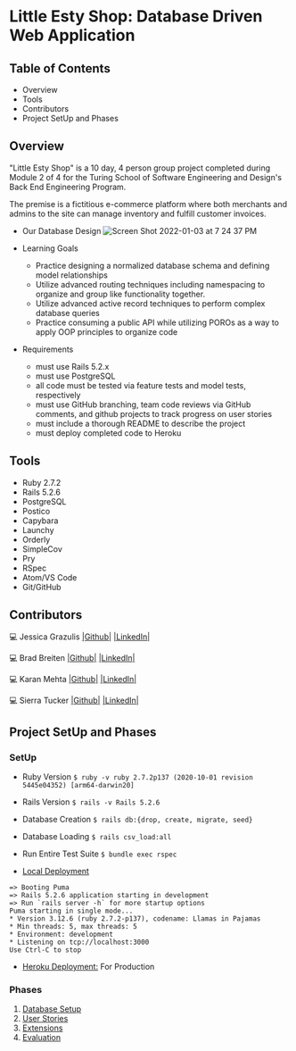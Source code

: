 # Little Esty Shop: Database Driven Web Application

## Table of Contents
- Overview
- Tools
- Contributors
- Project SetUp and Phases

## Overview

"Little Esty Shop" is a 10 day, 4 person group project completed during Module 2 of 4 for the Turing School of Software Engineering and Design's Back End Engineering Program.

The premise is a fictitious e-commerce platform where both merchants and admins to the site can manage inventory and fulfill customer invoices.

- Our Database Design
![Screen Shot 2022-01-03 at 7 24 37 PM](https://user-images.githubusercontent.com/79548116/147997637-ef70102b-8b85-4349-9cc7-ecac543a50e1.png)

- Learning Goals
  - Practice designing a normalized database schema and defining model relationships
  - Utilize advanced routing techniques including namespacing to organize and group like functionality together.
  - Utilize advanced active record techniques to perform complex database queries
  - Practice consuming a public API while utilizing POROs as a way to apply OOP principles to organize code

- Requirements
  - must use Rails 5.2.x
  - must use PostgreSQL
  - all code must be tested via feature tests and model tests, respectively
  - must use GitHub branching, team code reviews via GitHub comments, and github projects to track progress on user stories
  - must include a thorough README to describe the project
  - must deploy completed code to Heroku

## Tools
- Ruby 2.7.2
- Rails 5.2.6
- PostgreSQL
- Postico
- Capybara
- Launchy
- Orderly
- SimpleCov
- Pry
- RSpec
- Atom/VS Code
- Git/GitHub

## Contributors
💻 Jessica Grazulis [|Github|](https://github.com/jgrazulis) [|LinkedIn|](https://www.linkedin.com/in/jessicagrazulis/)

💻 Brad Breiten [|Github|](https://github.com/jbreit88) [|LinkedIn|](https://www.linkedin.com/in/jbradfordbreiten/)

💻 Karan Mehta [|Github|](https://github.com/karanm645) [|LinkedIn|](https://www.linkedin.com/in/karan-mehta-2b706093/)

💻 Sierra Tucker [|Github|](https://github.com/Sierra-T-9598) [|LinkedIn|](https://www.linkedin.com/in/sierra-tucker-a254201a8/)

## Project SetUp and Phases

### SetUp
- Ruby Version
  `$ ruby -v
    ruby 2.7.2p137 (2020-10-01 revision 5445e04352) [arm64-darwin20]`
    
- Rails Version
  `$ rails -v
    Rails 5.2.6`
    
- Database Creation
 `$ rails db:{drop, create, migrate, seed}`
  
- Database Loading
`$ rails csv_load:all`

- Run Entire Test Suite
`$ bundle exec rspec`

- [Local Deployment](http://localhost:3000/)
```$rails s
=> Booting Puma
=> Rails 5.2.6 application starting in development
=> Run `rails server -h` for more startup options
Puma starting in single mode...
* Version 3.12.6 (ruby 2.7.2-p137), codename: Llamas in Pajamas
* Min threads: 5, max threads: 5
* Environment: development
* Listening on tcp://localhost:3000
Use Ctrl-C to stop
```
- [Heroku Deployment:](https://morning-dusk-73772.herokuapp.com/) For Production

### Phases

1. [Database Setup](./doc/db_setup.md)
1. [User Stories](./doc/user_stories.md)
1. [Extensions](./doc/extensions.md)
1. [Evaluation](./doc/evaluation.md)
